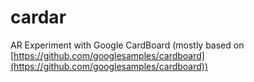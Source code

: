 cardar
======

AR Experiment with Google CardBoard
(mostly based on [https://github.com/googlesamples/cardboard](https://github.com/googlesamples/cardboard))